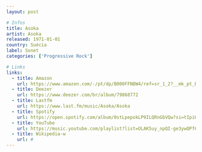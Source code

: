 ```yaml
---
layout: post

# Infos
title: Asoka
artist: Asoka
released: 1971-01-01
country: Suécia
label: Sonet
categories: ['Progressive Rock']

# Links
links:
  - title: Amazon
    url: https://www.amazon.com/-/pt/dp/B000FFNBW4/ref=sr_1_2?__mk_pt_BR=%C3%85M%C3%85%C5%BD%C3%95%C3%91&dchild=1&keywords=asoka&qid=1614450428&s=music&sr=1-2&tag=kvnol08-20
  - title: Deezer
    url: https://www.deezer.com/br/album/79868772
  - title: Lastfm
    url: https://www.last.fm/music/Asoka/Asoka
  - title: Spotify
    url: https://open.spotify.com/album/0stLpepokLP9ILQRnGbVQw?si=tIpiH2mJQZCOYlqsOxXC2g
  - title: YouTube
    url: https://music.youtube.com/playlist?list=OLAK5uy_npQI-ge3ywQPf6AKZCH_-cPZx4DNy0vkI
  - title: Wikipedia-w
    url: #
---
```

